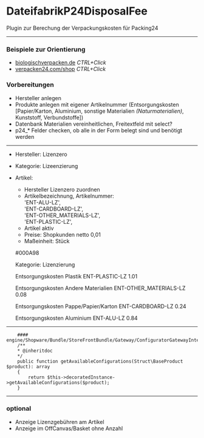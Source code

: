 # DateifabrikP24DisposalFee

Plugin zur Berechung der Verpackungskosten für Packing24

***

### Beispiele zur Orientierung

- [biologischverpacken.de](https://www.biologischverpacken.de/) *CTRL+Click*
- [verpacken24.com/shop](https://www.verpacken24.com/shop/) *CTRL+Click*

### Vorbereitungen

- Hersteller anlegen
- Produkte anlegen mit eigener Artikelnummer (Entsorgungskosten [Papier/Karton, Aluminium, sonstige Materialien *(Naturmaterialien)*, Kunststoff, Verbundstoffe])
- Datenbank Materialien vereinheitlichen, Freitextfeld mit select?
- p24_* Felder checken, ob alle in der Form belegt sind und benötigt werden

---

- Hersteller: Lizenzero
- Kategorie: Lizeenzierung
- Artikel:  
    - Hersteller Lizenzero zuordnen
    - Artikelbezeichnung, Artikelnummer:  
    'ENT-ALU-LZ',  
    'ENT-CARDBOARD-LZ',  
    'ENT-OTHER_MATERIALS-LZ',  
    'ENT-PLASTIC-LZ',  
    - Artikel aktiv
    - Preise: Shopkunden netto 0,01
    - Maßeinheit: Stück

    #000A98

    Kategorie: Lizenzierung

    Entsorgungskosten Plastik
    ENT-PLASTIC-LZ
    1.01

    Entsorgungskosten Andere Materialien
    ENT-OTHER_MATERIALS-LZ
    0.08

    Entsorgungskosten Pappe/Papier/Karton
    ENT-CARDBOARD-LZ
    0.24

    Entsorgungskosten Aluminium
    ENT-ALU-LZ
    0.84

---

        #### engine/Shopware/Bundle/StoreFrontBundle/Gateway/ConfiguratorGatewayInterface.php
        /**
        * @inheritdoc
        */
        public function getAvailableConfigurations(Struct\BaseProduct $product): array
        {
            return $this->decoratedInstance->getAvailableConfigurations($product);    
        }    

---

### optional

- Anzeige Lizenzgebühren am Artikel
- Anzeige im OffCanvas/Basket ohne Anzahl